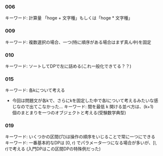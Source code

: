 ### 006
キーワード: 計算量 「hoge + 文字種」もしくは「hoge * 文字種」

### 009
キーワード: 複数選択の場合、一つ(特に順序がある場合はまず真ん中)を固定

### 010
キーワード: ソートしてDPで左に詰める(これ一般化できてる？？)

### 015
キーワード: 各kについて考える
- 今回は問題文が各kで、さらにkを固定した中で各lについて考えるみたいな感じなので出てこなかった...
キーワード: 間を最低 k 開ける並べ方は、(k+1) 個のまとまりを一つのオブジェクトと考える(受験数学典型)

### 019
キーワード: いくつかの区間(穴)は操作の順序をいじることで常に一つにできる
キーワード: 一番基本的なDPは [0, r) でパラメータ一つになる場合が多いが、[l, r)で考える (入門DPはこの区間DPの特殊例だった)
